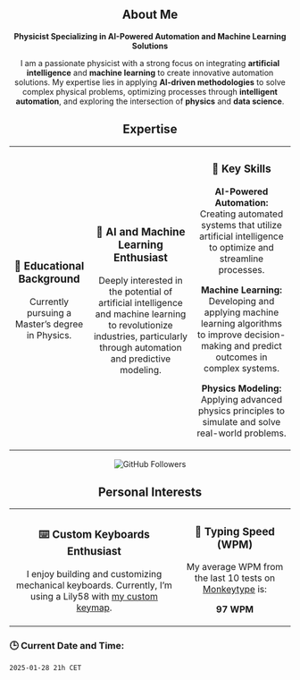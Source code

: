 <h2 align="center">About Me</h2>
<p align="center"><strong>Physicist Specializing in AI-Powered Automation and Machine Learning Solutions</strong></p>
<p align="center">I am a passionate physicist with a strong focus on integrating <strong>artificial intelligence</strong> and <strong>machine learning</strong> to create innovative automation solutions. My expertise lies in applying <strong>AI-driven methodologies</strong> to solve complex physical problems, optimizing processes through <strong>intelligent automation</strong>, and exploring the intersection of <strong>physics</strong> and <strong>data science</strong>.</p>

<h2 align="center">Expertise</h2>

<table>
  <tr>
    <td align="center">
      <h3>🌱 Educational Background</h3>
      <p>Currently pursuing a Master’s degree in Physics.</p>
    </td>
    <td align="center">
      <h3>🤖 AI and Machine Learning Enthusiast</h3>
      <p>Deeply interested in the potential of artificial intelligence and machine learning to revolutionize industries, particularly through automation and predictive modeling.</p>
    </td>
    <td align="center">
      <h3>🚀 Key Skills</h3>
      <p><strong>AI-Powered Automation:</strong> Creating automated systems that utilize artificial intelligence to optimize and streamline processes.</p>
      <p><strong>Machine Learning:</strong> Developing and applying machine learning algorithms to improve decision-making and predict outcomes in complex systems.</p>
      <p><strong>Physics Modeling:</strong> Applying advanced physics principles to simulate and solve real-world problems.</p>
    </td>
  </tr>
</table>

<p align="center">
  <img src="https://img.shields.io/github/followers/FullFran?label=Followers&style=social" alt="GitHub Followers" />
</p>

<h2 align="center">Personal Interests</h2>

<table>
  <tr>
    <td align="center">
      <h3>⌨️ Custom Keyboards Enthusiast</h3>
      <p>I enjoy building and customizing mechanical keyboards. Currently, I’m using a Lily58</a> with <a href="https://github.com/FullFran/zmk-lily58">my custom keymap</a>.</p>
    </td>
    <td align="center">
      <h3>🏃 Typing Speed (WPM)</h3>
      <p>My average WPM from the last 10 tests on <a href="https://monkeytype.com">Monkeytype</a> is:</p>
      <p><strong>97 WPM</strong></p> <!-- Aquí sustituirías "XX" por el valor dinámico obtenido de la API -->
    </td>
  </tr>
</table>



### 🕒 Current Date and Time:
<!-- START_DATE -->
`2025-01-28 21h CET`
<!-- END_DATE -->
